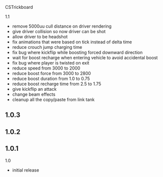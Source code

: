 
CSTrickboard 

1.1
- remove 5000uu cull distance on driver rendering
- give driver collision so now driver can be shot
- allow driver to be headshot
- fix animations that were based on tick instead of delta time
- reduce crouch jump charging time
- fix bug where kickflip while boosting forced downward direction
- wait for boost recharge when entering vehicle to avoid accidental boost
- fix bug where player is twisted on exit
- reduce speed from 3000 to 2000
- reduce boost force from 3000 to 2800
- reduce boost duration from 1.0 to 0.75
- reduce boost recharge time from 2.5 to 1.75
- give kickflip an attack
- change beam effects
- cleanup all the copy/paste from link tank

1.0.3
- 

1.0.2
- 

1.0.1
- 

1.0
- initial release